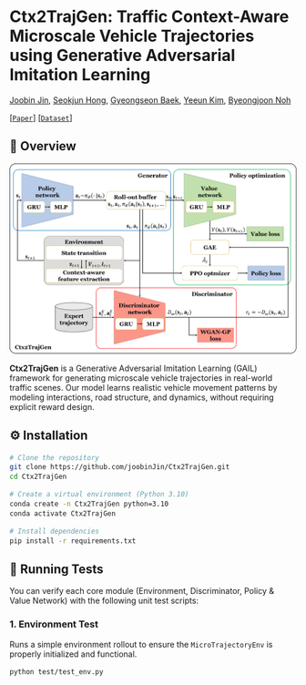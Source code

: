 # Ctx2TrajGen: Traffic Context-Aware Microscale Vehicle Trajectories using Generative Adversarial Imitation Learning

[Joobin Jin](https://github.com/joobinJin), [Seokjun Hong](https://github.com/seokjun-h), [Gyeongseon Baek](modifiying), [Yeeun Kim](modifiying), [Byeongjoon Noh](https://scholar.google.com/citations?hl=ko&user=0mPWzzIAAAAJ)

[[`Paper`](https://arxiv.org/abs/2507.17418)] [[`Dataset`](https://huggingface.co/datasets/Hj-Lee/The-DRIFT)] 

## 🚀 Overview

![Architecture](images/architecture.png)

**Ctx2TrajGen**  is a Generative Adversarial Imitation Learning (GAIL) framework for generating microscale vehicle trajectories in real-world traffic scenes. Our model learns realistic vehicle movement patterns by modeling interactions, road structure, and dynamics, without requiring explicit reward design.


## ⚙️ Installation

```bash
# Clone the repository
git clone https://github.com/joobinJin/Ctx2TrajGen.git
cd Ctx2TrajGen
```

```bash
# Create a virtual environment (Python 3.10)
conda create -n Ctx2TrajGen python=3.10
conda activate Ctx2TrajGen
```

```bash
# Install dependencies
pip install -r requirements.txt
```
## 🧪 Running Tests

You can verify each core module (Environment, Discriminator, Policy & Value Network) with the following unit test scripts:

### 1. Environment Test

Runs a simple environment rollout to ensure the `MicroTrajectoryEnv` is properly initialized and functional.

```bash
python test/test_env.py

